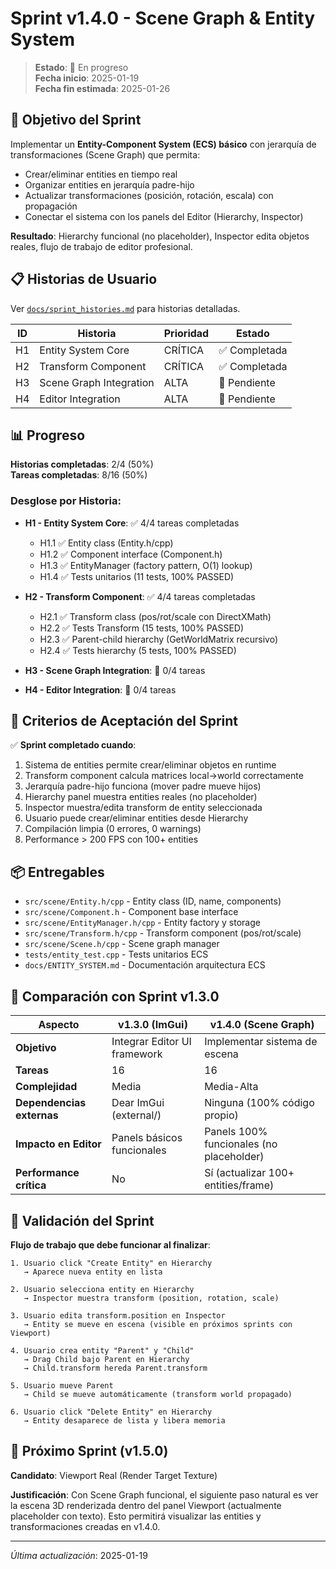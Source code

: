 ﻿# Sprint v1.4.0 - Scene Graph & Entity System

> **Estado**: 🚀 En progreso  
> **Fecha inicio**: 2025-01-19  
> **Fecha fin estimada**: 2025-01-26

## 🎯 Objetivo del Sprint

Implementar un **Entity-Component System (ECS) básico** con jerarquía de transformaciones (Scene Graph) que permita:
- Crear/eliminar entities en tiempo real
- Organizar entities en jerarquía padre-hijo
- Actualizar transformaciones (posición, rotación, escala) con propagación
- Conectar el sistema con los panels del Editor (Hierarchy, Inspector)

**Resultado**: Hierarchy funcional (no placeholder), Inspector edita objetos reales, flujo de trabajo de editor profesional.

## 📋 Historias de Usuario

Ver [`docs/sprint_histories.md`](sprint_histories.md) para historias detalladas.

| ID | Historia | Prioridad | Estado |
|----|----------|-----------|--------|
| H1 | Entity System Core | CRÍTICA | ✅ Completada |
| H2 | Transform Component | CRÍTICA | ✅ Completada |
| H3 | Scene Graph Integration | ALTA | 🔴 Pendiente |
| H4 | Editor Integration | ALTA | 🔴 Pendiente |

## 📊 Progreso

**Historias completadas**: 2/4 (50%)  
**Tareas completadas**: 8/16 (50%)

### Desglose por Historia:
- **H1 - Entity System Core**: ✅ 4/4 tareas completadas
  - H1.1 ✅ Entity class (Entity.h/cpp)
  - H1.2 ✅ Component interface (Component.h)
  - H1.3 ✅ EntityManager (factory pattern, O(1) lookup)
  - H1.4 ✅ Tests unitarios (11 tests, 100% PASSED)

- **H2 - Transform Component**: ✅ 4/4 tareas completadas
  - H2.1 ✅ Transform class (pos/rot/scale con DirectXMath)
  - H2.2 ✅ Tests Transform (15 tests, 100% PASSED)
  - H2.3 ✅ Parent-child hierarchy (GetWorldMatrix recursivo)
  - H2.4 ✅ Tests hierarchy (5 tests, 100% PASSED)

- **H3 - Scene Graph Integration**: 🔴 0/4 tareas
- **H4 - Editor Integration**: 🔴 0/4 tareas

## 🎯 Criterios de Aceptación del Sprint

✅ **Sprint completado cuando**:
1. Sistema de entities permite crear/eliminar objetos en runtime
2. Transform component calcula matrices local→world correctamente
3. Jerarquía padre-hijo funciona (mover padre mueve hijos)
4. Hierarchy panel muestra entities reales (no placeholder)
5. Inspector muestra/edita transform de entity seleccionada
6. Usuario puede crear/eliminar entities desde Hierarchy
7. Compilación limpia (0 errores, 0 warnings)
8. Performance > 200 FPS con 100+ entities

## 📦 Entregables

- `src/scene/Entity.h/cpp` - Entity class (ID, name, components)
- `src/scene/Component.h` - Component base interface
- `src/scene/EntityManager.h/cpp` - Entity factory y storage
- `src/scene/Transform.h/cpp` - Transform component (pos/rot/scale)
- `src/scene/Scene.h/cpp` - Scene graph manager
- `tests/entity_test.cpp` - Tests unitarios ECS
- `docs/ENTITY_SYSTEM.md` - Documentación arquitectura ECS

## 🔄 Comparación con Sprint v1.3.0

| Aspecto | v1.3.0 (ImGui) | v1.4.0 (Scene Graph) |
|---------|----------------|----------------------|
| **Objetivo** | Integrar Editor UI framework | Implementar sistema de escena |
| **Tareas** | 16 | 16 |
| **Complejidad** | Media | Media-Alta |
| **Dependencias externas** | Dear ImGui (external/) | Ninguna (100% código propio) |
| **Impacto en Editor** | Panels básicos funcionales | Panels 100% funcionales (no placeholder) |
| **Performance crítica** | No | Sí (actualizar 100+ entities/frame) |

## 🧪 Validación del Sprint

**Flujo de trabajo que debe funcionar al finalizar**:

```
1. Usuario click "Create Entity" en Hierarchy
   → Aparece nueva entity en lista
   
2. Usuario selecciona entity en Hierarchy
   → Inspector muestra transform (position, rotation, scale)
   
3. Usuario edita transform.position en Inspector
   → Entity se mueve en escena (visible en próximos sprints con Viewport)
   
4. Usuario crea entity "Parent" y "Child"
   → Drag Child bajo Parent en Hierarchy
   → Child.transform hereda Parent.transform
   
5. Usuario mueve Parent
   → Child se mueve automáticamente (transform world propagado)
   
6. Usuario click "Delete Entity" en Hierarchy
   → Entity desaparece de lista y libera memoria
```

## 🚀 Próximo Sprint (v1.5.0)

**Candidato**: Viewport Real (Render Target Texture)

**Justificación**: Con Scene Graph funcional, el siguiente paso natural es ver la escena 3D renderizada dentro del panel Viewport (actualmente placeholder con texto). Esto permitirá visualizar las entities y transformaciones creadas en v1.4.0.

---

*Última actualización*: 2025-01-19

